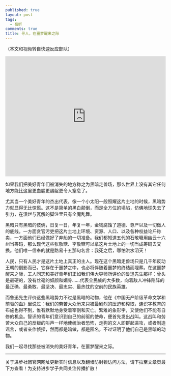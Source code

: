 ```yaml
---
published: true
layout: post
tags:
  - 岳昕
comments: true
title: 寻人，在噩梦醒来之际
---
```

（本文和视频转自快速反应部队）

<div style="width:100%;height:0px;position:relative;padding-bottom:75.000%;"><iframe src="https://streamable.com/s/6nqm8/alays" frameborder="0" width="100%" height="100%" allowfullscreen style="width:100%;height:100%;position:absolute;left:0px;top:0px;overflow:hidden;"></iframe></div>


如果我们把美好青年们被消失的地方称之为黑暗走兽场，那么世界上没有其它任何地方能比这里更血腥更龌龊更令人窒息了。

尤其当一个美好青年的杰出代表，像一个小太阳一般照耀这片土地的时候，黑暗势力就显得无比惊慌。这不是简单的黑白颠倒，而是全方位的塌陷，仿佛地球失去了引力，在溃烂与瓦解的脚注里只有全魔乱舞。

黑暗只有黑暗的伎俩，日复一日，年复一年，金钱腐蚀了道德、尊严以及一切做人的底线。一方面贪官污吏把这片土地上环境、资源、人口、以及各种权益论斤称卖，一方面他们已经做好了弃船的一切准备。我们都知道五代的石敬瑭用幽云十六州当筹码，那么现代这些张敬瑭、李敬瑭可以拿这片土地上的一切当成筹码去交换。他们唯一信奉的就是路易十五那句名言：我死之后，哪怕洪水滔天！

人民，只有人民才是这片土地上真正的主人。现在这个黑暗走兽场只是几千年反动王朝的倒影而已，它存在于噩梦之中，也必将伴随着噩梦的终结而埋葬。在这噩梦醒来之际，工人同志和美好青年们正如我们伟大导师所评价的鲁迅先生那样：骨头是最硬的，没有丝毫的奴颜和媚骨……代表全民族的大多数，向着敌人冲锋陷阵的最正确、最勇敢、最坚决、最忠实、最热忱的空前的民族英雄。

而鲁迅先生评价这些黑暗势力不过是黑暗的动物，他在《中国无产阶级革命文学和前驱的血》里说过：我们的劳苦大众历来只被最剧烈的压迫和榨取，连识字教育的布施也得不到，惟有默默地身受着宰割和灭亡。繁难的象形字，又使他们不能有自修的机会。智识的青年们意识到自己的前驱的使命，便首先发出战叫。这战叫和劳苦大众自己的反叛的叫声一样地使统治者恐怖，走狗的文人即群起进攻，或者制造谣言，或者亲作侦探，然而都是暗做，都是匿名，不过证明了他们自己是黑暗的动物。

我们一起寻找那些被消失的美好青年，在噩梦醒来之际。

---
关于进步社团官网网址更新实时信息以及翻墙防封锁访问方法，请下拉至文章页最下方查看！为支持进步学子共同关注传播扩散！
